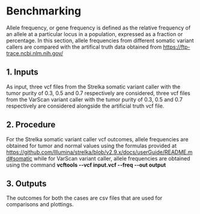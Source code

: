 # Benchmarking

Allele frequency, or gene frequency is defined as the relative frequency of an allele at a particular locus in a population, expressed as a fraction or percentage. In this section, allele frequencies from different somatic variant callers are compared with the artifical truth data obtained from https://ftp-trace.ncbi.nlm.nih.gov/

## 1. Inputs

As input, three vcf files from the Strelka somatic variant caller with the tumor purity of 0.3, 0.5 and 0.7 respectively are considered, three vcf files from the VarScan variant caller with the tumor purity of 0.3, 0.5 and 0.7 respectively are considered alongside the artificial truth vcf file.

## 2. Procedure

For the Strelka somatic variant caller vcf outcomes, allele frequencies are obtained for tumor and normal values using the formulas provided at https://github.com/Illumina/strelka/blob/v2.9.x/docs/userGuide/README.md#somatic while for VarScan variant caller, allele frequencies are obtained using the command **vcftools --vcf input.vcf --freq --out output**

## 3. Outputs

The outcomes for both the cases are csv files that are used for comparisons and plottings.
